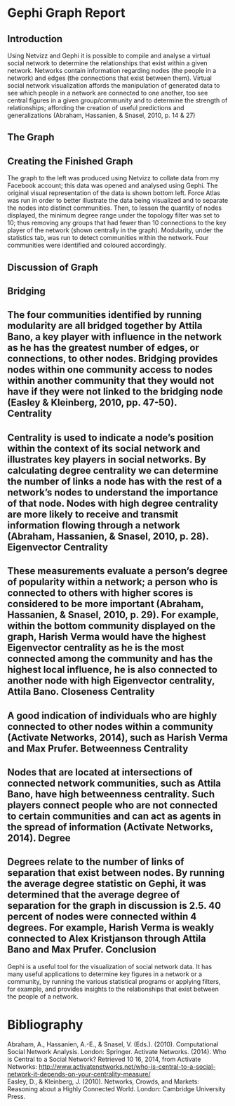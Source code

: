 Gephi Graph Report
==================

Introduction
------------
  Using Netvizz and Gephi it is possible to compile and analyse a virtual social network to determine the relationships that exist within a given network.  Networks contain information regarding nodes (the people in a network) and edges (the connections that exist between them).  Virtual social network visualization affords the manipulation of generated data to see which people in a network are connected to one another, too see central figures in a given group/community and to determine the strength of relationships; affording the creation of useful predictions and generalizations (Abraham, Hassanien, & Snasel, 2010, p. 14 & 27)

The Graph  
----------  

Creating the Finished Graph
----------------------------
  The graph to the left was produced using Netvizz to collate data from my Facebook account; this data was opened and analysed using Gephi.  The original visual representation of the data is shown bottom left.  Force Atlas was run in order to better illustrate the data being visualized and to separate the nodes into distinct communities.  Then, to lessen the quantity of nodes displayed, the minimum degree range under the topology filter was set to 10; thus removing any groups that had fewer than 10 connections to the key player of the network (shown centrally in the graph).  Modularity, under the statistics tab, was run to detect communities within the network.  Four communities were identified and coloured accordingly.  
  
Discussion of Graph 
-------------------

Bridging	
----------
  The four communities identified by running modularity are all bridged together by Attila Bano, a key
player with influence in the network as he has the greatest number of edges, or connections, to other nodes.  Bridging provides nodes within one community access to nodes within another community that they would not have if they were not linked to the bridging node (Easley & Kleinberg, 2010, pp. 47-50).  
Centrality	
-----------
  Centrality is used to indicate a node’s position within the context of its social network and illustrates key players in social networks.  By calculating degree centrality we can determine the number of links a node has with the rest of a network’s nodes to understand the importance of that node.  Nodes with high degree centrality are more likely to receive and transmit information flowing through a network (Abraham, Hassanien, & Snasel, 2010, p. 28).
Eigenvector Centrality	
-----------------------
  These measurements evaluate a person’s degree of popularity within a network; a person who is connected to others with higher scores is considered to be more important (Abraham, Hassanien, & Snasel, 2010, p. 29).  For example, within the bottom community displayed on the graph, Harish Verma would have the highest Eigenvector centrality as he is the most connected among the community and has the highest local influence, he is also connected to another node with high Eigenvector centrality, Attila Bano.
Closeness Centrality	
---------------------
  A good indication of individuals who are highly connected to other nodes within a community (Activate Networks, 2014), such as Harish Verma and Max Prufer.
Betweenness Centrality	
----------------------
  Nodes that are located at intersections of connected network communities, such as Attila Bano, have high betweenness centrality.  Such players connect people who are not connected to certain communities and can act as agents in the spread of information (Activate Networks, 2014).
Degree	
-------
  Degrees relate to the number of links of separation that exist between nodes.  By running the average degree statistic on Gephi, it was determined that the average degree of separation for the graph in discussion is 2.5.  40 percent of nodes were connected within 4 degrees.  For example, Harish Verma is weakly connected to Alex Kristjanson through Attila Bano and Max Prufer.
Conclusion
-----------
  Gephi is a useful tool for the visualization of social network data.  It has many useful applications to determine key figures in a network or a community, by running the various statistical programs or applying filters, for example, and provides insights to the relationships that exist between the people of a network.  

								
Bibliography
=============
Abraham, A., Hassanien, A.-E., & Snasel, V. (Eds.). (2010). Computational Social Network Analysis. London: Springer.
Activate Networks. (2014). Who is Central to a Social Network? Retrieved 10 16, 2014, from Activate Networks: http://www.activatenetworks.net/who-is-central-to-a-social-network-it-depends-on-your-centrality-measure/  
Easley, D., & Kleinberg, J. (2010). Networks, Crowds, and Markets: Reasoning about a Highly Connected World. London: Cambridge University Press.
				
